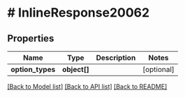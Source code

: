 # # InlineResponse20062

## Properties

Name | Type | Description | Notes
------------ | ------------- | ------------- | -------------
**option_types** | **object[]** |  | [optional]

[[Back to Model list]](../../README.md#models) [[Back to API list]](../../README.md#endpoints) [[Back to README]](../../README.md)
